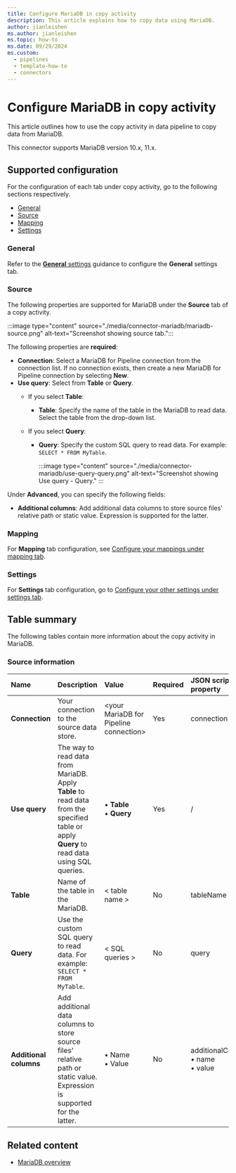 ```yaml
---
title: Configure MariaDB in copy activity
description: This article explains how to copy data using MariaDB.
author: jianleishen
ms.author: jianleishen
ms.topic: how-to
ms.date: 09/29/2024
ms.custom: 
  - pipelines
  - template-how-to
  - connectors
---
```


# Configure MariaDB in copy activity

This article outlines how to use the copy activity in data pipeline to copy data from MariaDB.

This connector supports MariaDB version 10.x, 11.x.

## Supported configuration

For the configuration of each tab under copy activity, go to the following sections respectively.

- [General](#general)  
- [Source](#source)
- [Mapping](#mapping)
- [Settings](#settings)

### General

Refer to the [**General** settings](activity-overview.md#general-settings) guidance to configure the **General** settings tab.

### Source

The following properties are supported for MariaDB under the **Source** tab of a copy activity.

:::image type="content" source="./media/connector-mariadb/mariadb-source.png" alt-text="Screenshot showing source tab.":::

The following properties are **required**:

- **Connection**:  Select a MariaDB for Pipeline connection from the connection list. If no connection exists, then create a new MariaDB for Pipeline connection by selecting **New**.
- **Use query**: Select from **Table** or **Query**.
    - If you select **Table**:
      - **Table**: Specify the name of the table in the MariaDB to read data. Select the table from the drop-down list.

    - If you select **Query**:
      - **Query**: Specify the custom SQL query to read data. For example: `SELECT * FROM MyTable`.

        :::image type="content" source="./media/connector-mariadb/use-query-query.png" alt-text="Screenshot showing Use query - Query." :::

Under **Advanced**, you can specify the following fields:

- **Additional columns**: Add additional data columns to store source files' relative path or static value. Expression is supported for the latter.

### Mapping

For **Mapping** tab configuration, see [Configure your mappings under mapping tab](copy-data-activity.md#configure-your-mappings-under-mapping-tab).

### Settings

For **Settings** tab configuration, go to [Configure your other settings under settings tab](copy-data-activity.md#configure-your-other-settings-under-settings-tab).

## Table summary

The following tables contain more information about the copy activity in MariaDB.

### Source information

|Name |Description |Value|Required |JSON script property |
|:---|:---|:---|:---|:---|
|**Connection** |Your connection to the source data store.|\<your MariaDB for Pipeline connection> |Yes|connection|
|**Use query** |The way to read data from MariaDB. Apply **Table** to read data from the specified table or apply **Query** to read data using SQL queries.|• **Table** <br>• **Query** |Yes |/|
| **Table** | Name of the table in the MariaDB. | < table name > | No | tableName |
| **Query** | Use the custom SQL query to read data. For example: `SELECT * FROM MyTable`. | < SQL queries > | No | query |
| **Additional columns** | Add additional data columns to store source files' relative path or static value. Expression is supported for the latter. | • Name<br>• Value | No | additionalColumns:<br>• name<br>• value |

## Related content

- [MariaDB overview](connector-mariadb-overview.md)

